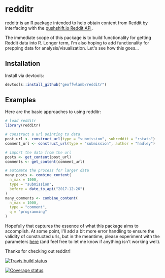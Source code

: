 # redditr
redditr is an R package intended to help obtain content from Reddit by interfacing with the <a href = "https://github.com/pushshift/api"> pushshift.io Reddit API</a>.

The immediate scope of this package is to build functionality for getting Reddit data into R. Longer term, I'm also hoping to add functionality for prepping data for analysis/visualization. Let's see how this goes...

## Installation
Install via devtools:
``` r
devtools::install_github("geoffwlamb/redditr")
```
## Examples
Here are the basic approaches to using redditr:
``` r
# load redditr
library(redditr)

# construct a url pointing to data
post_url <- construct_url(type = "submission", subreddit = "rstats")
comment_url <- construct_url(type = "submission", author = "hadley")

# import the data from the url
posts <- get_content(post_url)
comments <- get_content(comment_url)

# automate the process for larger data
many_posts <- combine_content(
  n_max = 1000, 
  type = "submission", 
  before = date_to_api("2017-12-26")
)
many_comments <- combine_content(
  n_max = 1000, 
  type = "comment", 
  q = "programming"
)
```

Hopefully that captures the essence of what this package aims to accomplish. At some point, I'll add a bit more error handling to ensure the validity of constructed urls, but in the meantime, please experiment with the parameters <a href = "https://github.com/pushshift/api#search-parameters-for-comments"> here</a> (and feel free to let me know if anything isn't working well).

Thanks for checking out redditr!


[![Travis build status](https://travis-ci.org/geoffwlamb/redditr.svg?branch=master)](https://travis-ci.org/geoffwlamb/redditr)

[![Coverage status](https://codecov.io/gh/geoffwlamb/redditr/branch/master/graph/badge.svg)](https://codecov.io/github/geoffwlamb/redditr?branch=master)
